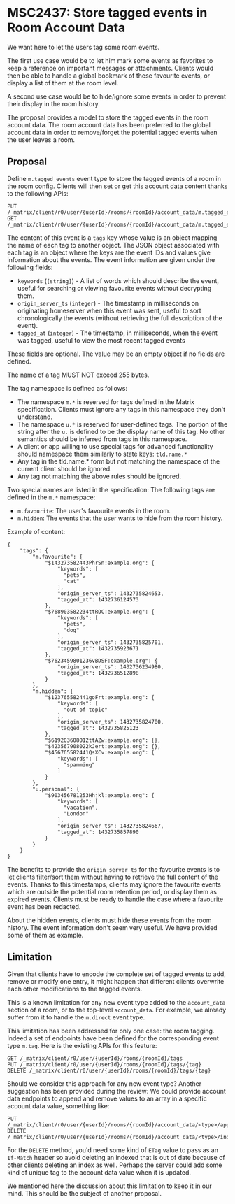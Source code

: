 # MSC2437: Store tagged events in Room Account Data

We want here to let the users tag some room events. 

The first use case would be to let him mark some events as favorites to keep a
reference on important messages or attachments. Clients would then be able to
handle a global bookmark of these favourite events, or display a list of them
at the room level.

A second use case would be to hide/ignore some events in order to prevent their
display in the room history.

The proposal provides a model to store the tagged events in the room account
data. The room account data has been preferred to the global account data in
order to remove/forget the potential tagged events when the user leaves a room.

## Proposal

Define `m.tagged_events` event type to store the tagged events of a room in
the room config. Clients will then set or get this account data content thanks
to the following APIs:

```
PUT /_matrix/client/r0/user/{userId}/rooms/{roomId}/account_data/m.tagged_events
GET /_matrix/client/r0/user/{userId}/rooms/{roomId}/account_data/m.tagged_events
```

The content of this event is a `tags` key whose value is an object mapping the
name of each tag to another object.
The JSON object associated with each tag is an object where the keys are the
event IDs and values give information about the events.
The event information are given under the following fields:

* `keywords` (`[string]`) - A list of words which should describe the event,
 useful for searching or viewing favourite events without decrypting them.
* `origin_server_ts` (`integer`) - The timestamp in milliseconds on originating
 homeserver when this event was sent, useful to sort chronologically the events
 (without retrieving the full description of the event).
* `tagged_at` (`integer`) - The timestamp, in milliseconds, when the event was
 tagged, useful to view the most recent tagged events

These fields are optional. The value may be an empty object if no fields are
defined.

The name of a tag MUST NOT exceed 255 bytes.

The tag namespace is defined as follows:

  * The namespace `m.*` is reserved for tags defined in the Matrix specification.
   Clients must ignore any tags in this namespace they don't understand.
  * The namespace `u.*` is reserved for user-defined tags. The portion of the
   string after the `u.` is defined to be the display name of this tag. No other
   semantics should be inferred from tags in this namespace.
  * A client or app willing to use special tags for advanced functionality
   should namespace them similarly to state keys: `tld.name.*`
  * Any tag in the tld.name.* form but not matching the namespace of the current
   client should be ignored.
  * Any tag not matching the above rules should be ignored.
  
Two special names are listed in the specification: The following tags are
defined in the `m.*` namespace:

  * `m.favourite`: The user's favourite events in the room.
  * `m.hidden`: The events that the user wants to hide from the room history.

Example of content:

```
{
    "tags": {
        "m.favourite": {
            "$143273582443PhrSn:example.org": {
                "keywords": [
                  "pets",
                  "cat"
                ],
                "origin_server_ts": 1432735824653,
                "tagged_at": 1432736124573
            },
            "$768903582234ttROC:example.org": {
                "keywords": [
                  "pets",
                  "dog"
                ],
                "origin_server_ts": 1432735825701,
                "tagged_at": 1432735923671
            },
            "$7623459801236vBDSF:example.org": {
                "origin_server_ts": 1432736234980,
                "tagged_at": 1432736512898
            }
        },
        "m.hidden": {
            "$123765582441goFrt:example.org": {
                "keywords": [
                  "out of topic"
                ],
                "origin_server_ts": 1432735824700,
                "tagged_at": 1432735825123
            },
            "$619203608012ttAZw:example.org": {},
            "$423567908022kJert:example.org": {},
            "$456765582441QsXCv:example.org": {
                "keywords": [
                  "spamming"
                ]
            }
        },
        "u.personal": {
            "$903456781253Hhjkl:example.org": {
                "keywords": [
                  "vacation",
                  "London"
                ],
                "origin_server_ts": 1432735824667,
                "tagged_at": 1432735857890
            }
        }
    }
}
```

The benefits to provide the `origin_server_ts` for the favourite events is to
let clients filter/sort them without having to retrieve the full content of
the events. Thanks to this timestamps, clients may ignore the favourite events
which are outside the potential room retention period, or display them as
expired events.
Clients must be ready to handle the case where a favourite event has been
redacted.

About the hidden events, clients must hide these events from the room history.
The event information don't seem very useful. We have provided some of them as
example.

## Limitation
Given that clients have to encode the complete set of tagged events to add,
remove or modify one entry, it might happen that different clients overwrite
each other modifications to the tagged events.

This is a known limitation for any new event type added to the `account_data`
section of a room, or to the top-level `account_data`. For exemple, we already
suffer from it to handle the `m.direct` event type.

This limitation has been addressed for only one case: the room tagging. Indeed
a set of endpoints have been defined for the corresponding event type `m.tag`.
Here is the existing APIs for this feature: 

```
GET /_matrix/client/r0/user/{userId}/rooms/{roomId}/tags
PUT /_matrix/client/r0/user/{userId}/rooms/{roomId}/tags/{tag}
DELETE /_matrix/client/r0/user/{userId}/rooms/{roomId}/tags/{tag}
```

Should we consider this approach for any new event type?
Another suggestion has been provided during the review: We could provide
account data endpoints to append and remove values to an array in a specific
account data value, something like:

```
PUT /_matrix/client/r0/user/{userId}/rooms/{roomId}/account_data/<type>/append
DELETE /_matrix/client/r0/user/{userId}/rooms/{roomId}/account_data/<type>/index/4
```

For the `DELETE` method, you'd need some kind of `ETag` value to pass as an
`If-Match` header so avoid deleting an indexed that is out of date because of
other clients deleting an index as well. Perhaps the server could add some kind
of unique tag to the account data value when it is updated.

We mentioned here the discussion about this limitation to keep it in our mind.
This should be the subject of another proposal.

